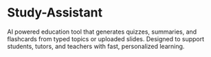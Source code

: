 # Study-Assistant
AI powered education tool that generates quizzes, summaries, and flashcards from typed topics or uploaded slides. Designed to support students, tutors, and teachers with fast, personalized learning.
